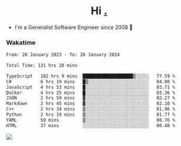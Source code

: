 <h1 align="center">Hi <a href="https://www.hackerrank.com/erasmosaraujo">.</a></h1>
 
- I'm a Generalist Software Engineer  since 2008 🚀
<!--  
<p align="left">
  <a href="https://github.com/erasmosoares/github-readme-stats">
    <img
      align="center"
      src="https://github-readme-stats.vercel.app/api/top-langs/?username=erasmosoares&theme=radical&layout=compact"
    />
  </a>
  <a href="https://github.com/erasmosoares/github-readme-stats">
    [![Harlok's WakaTime stats](https://github-readme-stats.vercel.app/api/wakatime?username=ffflabs)](https://github.com/anuraghazra/github-readme-stats)
  </a>
</p>

<!--
 ### Repo 
 
<p align="left">
 <a href="https://github.com/erasmosoares/github-readme-stats">
    <img
      align="center"
      height="165"
      src="https://github-readme-stats.vercel.app/api/pin?username=erasmosoares&repo=sample-node&title_color=fff&icon_color=f9f9f9&text_color=9f9f9f&bg_color=151515"
    />
  </a>
  <a href="https://github.com/erasmosoares/github-readme-stats">
    <img
      align="center"
      height="165"
      src="https://github-readme-stats.vercel.app/api/pin?username=erasmosoares&repo=sample-node&title_color=fff&icon_color=f9f9f9&text_color=9f9f9f&bg_color=151515"
    />
  </a>
</p>
-->

 ### Wakatime 

<!--START_SECTION:waka-->

```txt
From: 20 January 2023 - To: 20 January 2024

Total Time: 131 hrs 28 mins

TypeScript   102 hrs 9 mins  ███████████████████▒░░░░░   77.59 %
C#           6 hrs 19 mins   █▒░░░░░░░░░░░░░░░░░░░░░░░   04.80 %
JavaScript   4 hrs 53 mins   █░░░░░░░░░░░░░░░░░░░░░░░░   03.71 %
Docker       4 hrs 25 mins   █░░░░░░░░░░░░░░░░░░░░░░░░   03.36 %
JSON         2 hrs 59 mins   ▓░░░░░░░░░░░░░░░░░░░░░░░░   02.27 %
Markdown     2 hrs 45 mins   ▓░░░░░░░░░░░░░░░░░░░░░░░░   02.10 %
C++          2 hrs 34 mins   ▒░░░░░░░░░░░░░░░░░░░░░░░░   01.96 %
Python       2 hrs 19 mins   ▒░░░░░░░░░░░░░░░░░░░░░░░░   01.77 %
YAML         59 mins         ▒░░░░░░░░░░░░░░░░░░░░░░░░   00.76 %
HTML         37 mins         ░░░░░░░░░░░░░░░░░░░░░░░░░   00.48 %
```

<!--END_SECTION:waka-->

![](https://komarev.com/ghpvc/?username=erasmosoares&color=brightgreen)
